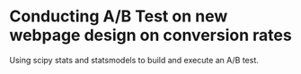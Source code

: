 # Conducting A/B Test on new webpage design on conversion rates

Using scipy stats and statsmodels to build and execute an A/B test.

